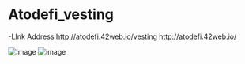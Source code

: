 # Atodefi_vesting
-LInk Address
http://atodefi.42web.io/vesting
http://atodefi.42web.io/

![image](https://user-images.githubusercontent.com/89033750/175609632-eaeab2ac-ac83-4a7d-9a8f-625ffe6310ff.png)
![image](https://user-images.githubusercontent.com/89033750/175609677-1d02b939-def2-444e-9ddc-1b695820ff27.png)
